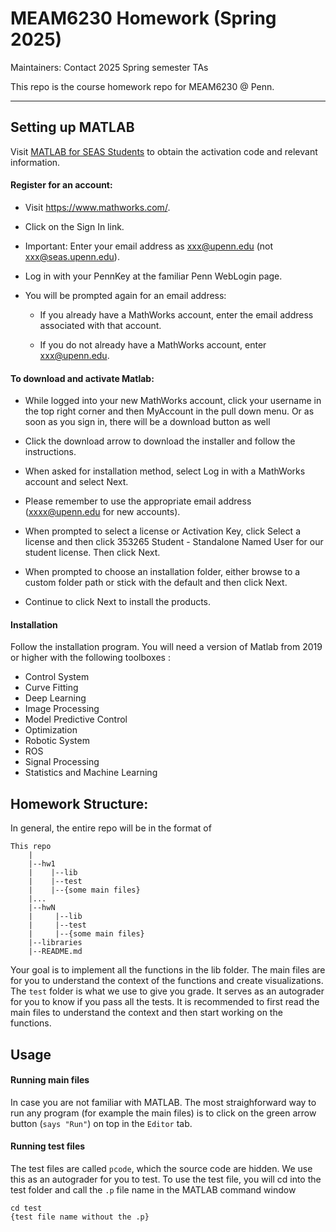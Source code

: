 # MEAM6230 Homework (Spring 2025)

Maintainers: Contact 2025 Spring semester TAs

This repo is the course homework repo for MEAM6230 @ Penn.

---

## Setting up MATLAB

Visit [MATLAB for SEAS Students](https://cets.seas.upenn.edu/software/matlab/student/) to obtain the activation code and relevant information.

#### Register for an account:

- Visit https://www.mathworks.com/.

- Click on the Sign In link.

- Important: Enter your email address as xxx@upenn.edu (not xxx@seas.upenn.edu).

- Log in with your PennKey at the familiar Penn WebLogin page.

- You will be prompted again for an email address:

    - If you already have a MathWorks account, enter the email address associated with that account.

    - If you do not already have a MathWorks account, enter xxx@upenn.edu.


#### To download and activate Matlab:

- While logged into your new MathWorks account, click your username in the top right corner and then MyAccount in the pull down menu. Or as soon as you sign in, there will be a download button as well

- Click the download arrow to download the installer and follow the instructions.

- When asked for installation method, select Log in with a MathWorks account and select Next.

- Please remember to use the appropriate email address (xxxx@upenn.edu for new accounts).

- When prompted to select a license or Activation Key, click Select a license and then click 353265 Student - Standalone Named User for our student license. Then click Next.

- When prompted to choose an installation folder, either browse to a custom folder path or stick with the default and then click Next.

- Continue to click Next to install the products.


#### Installation

Follow the installation program. You will need a version of Matlab from 2019 or higher with the following toolboxes :
- Control System
- Curve Fitting
- Deep Learning
- Image Processing 
- Model Predictive Control
- Optimization
- Robotic System
- ROS 
- Signal Processing
- Statistics and Machine Learning


## Homework Structure:

In general, the entire repo will be in the format of
```
This repo
    |
    |--hw1
    |    |--lib
    |    |--test
    |    |--{some main files}
    |...
    |--hwN
    |     |--lib
    |     |--test
    |     |--{some main files}
    |--libraries
    |--README.md
```

Your goal is to implement all the functions in the lib folder. The main files are for you to understand the context of the functions and create visualizations. The ```test``` folder is what we use to give you grade. It serves as an autograder for you to know if you pass all the tests. It is recommended to first read the main files to understand the context and then start working on the functions.

## Usage

#### Running main files
In case you are not familiar with MATLAB. The most straighforward way to run any program (for example the main files) is to click on the green arrow button (```says "Run"```) on top in the ```Editor``` tab.

#### Running test files
The test files are called ```pcode```, which the source code are hidden. We use this as an autograder for you to test. To use the test file, you will cd into the test folder and call the ```.p``` file name in the MATLAB command window
```
cd test
{test file name without the .p}
```